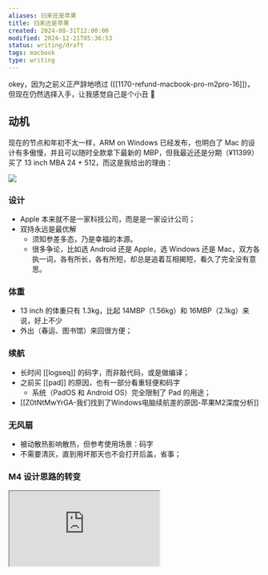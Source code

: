 ```yaml
---
aliases: 归来还是苹果
title: 归来还是苹果
created: 2024-08-31T12:00:00
modified: 2024-12-21T05:36:53
status: writing/draft
tags: macbook
type: writing
---
```


okey，因为之前义正严辞地喷过 ([[1170-refund-macbook-pro-m2pro-16]])，但现在仍然选择入手，让我感觉自己是个小丑 🤡

## 动机

现在的节点和年初不太一样，ARM on Windows 已经发布，也明白了 Mac 的设计有多傲慢，并且可以随时全款拿下最新的 MBP，但我最近还是分期（¥11399）买了 13 inch MBA 24 + 512，而这是我给出的理由：

![](https://img.shields.io/badge/Macbook-Air_M3-silver?style=flat-square&logo=apple&cacheSeconds=3600)

### 设计

- Apple 本来就不是一家科技公司，而是是一家设计公司；
- 双持永远是最优解
  - 须知参差多态，乃是幸福的本源。
  - 很多争论，比如选 Android 还是 Apple，选 Windows 还是 Mac，双方各执一词，各有所长，各有所短，却总是追着互相揭短，看久了完全没有意思。

### 体重

- 13 inch 的体重只有 1.3kg，比起 14MBP（1.56kg）和 16MBP（2.1kg）来说，好上不少
- 外出（春运、图书馆）来回很方便；

### 续航

- 长时间 [[logseq]] 的码字，而非敲代码，或是做编译；
- 之前买 [[pad]] 的原因，也有一部分看重轻便和码字
  - 系统（PadOS 和 Android OS）完全限制了 Pad 的用途；
- [[Z0tNtMwYrGA-我们找到了Windows电脑续航差的原因-苹果M2深度分析]]

### 无风扇

- 被动散热影响散热，但参考使用场景：码字
- 不需要清灰，直到用坏那天也不会打开后盖，省事；

### M4 设计思路的转变

<iframe src="https://www.youtube.com/embed/EbDPvcbilCs" allow="accelerometer; autoplay; clipboard-write; encrypted-media; gyroscope; picture-in-picture; web-share" referrerpolicy="strict-origin-when-cross-origin" allowfullscreen/><center>via: <a href='https://www.youtube.com/watch?v=EbDPvcbilCs' target='_blank' class='external-link'>https://www.youtube.com/watch?v=EbDPvcbilCs</a></center>

8:20 时，M4 用 60% 的功耗，去跑 20% 的性能提升？跟 M1 和 M2 的设计思路完全背道而驰。

### 类 Unix，Shell 支持好

### Mac 的色彩管理、字体显示非常舒服

### ARM on Windows 兼容性一般，并且续航拉垮

## Mac 正在式微

> [!note]
> 但说实话，很多软件，其实是 Apple 在依赖 Linux on ARM，Apple 真的应该付钱给 Linux...

> [!note]
>
> 差不多 10 年前，我特别喜欢苹果笔记本电脑。我现在还记得当时有这些优势：
> * Retina 屏幕。在那个桌面平台 1440x900 ，笔记本 1366x768 分辨率的时代，2K 分辨率真的十分惊艳，画面特别细腻；
 > * 屏幕色彩好。当年的笔记本普遍使用 42% NTSC 色域的 TN 屏幕，色彩方面挺糟糕，可视角度也很一般，画面上下两半的颜色都不太一样；
>  * 好用的终端。当时 Windows 终端不说字体和生态之类的问题，光是 cmd.exe 这玩意，最大化都只能占左半边屏幕，宽度是固定的。虽然有 Cygwin 和 MSYS2 ，但仍然有许多开源软件没有移植到 Windows 平台，或者存在兼容性问题。虽然有第三方终端软件，但仍然没有任何一款能做到选定后按 Ctrl+C 复制；
>  * PCIe 协议的固态硬盘。虽然那个时代的 HFS+ 文件系统性能不怎么样，但在硬件方面，PCIe 的固态硬盘顺序读写速度能超过 1000MB/s ，那时候绝大多数 Windows 笔记本只会配备机械硬盘，或者 32GB 的固态加上一个大容量机械硬盘。买一个 128GB 的镁光 M4 固态都要 1000 多元，而且顺序读写因为 SATA3 的限制，只有 550MB/s ；
>  * 大电池。当年的 Windows 笔记本虽然厚，但是内部空间利用率不高。许多笔记本的电池做在屏幕下方，只有两个拇指的宽度那么大。而 MBP 内部设计紧凑，剩余的空间塞满了电池，在当时就拥有了相对更长的续航；
>  * 触摸板。当时的 PC 触摸板有一部分低端产品不支持多指触控，没有任何手势支持，甚至还有延迟。好一点的支持多指触控，但只是驱动程序会把手势映射成键盘快捷键或者鼠标滚轮操作。大多数手势都是做完动作之后才开始响应，滚动页面也是按行滚动，而不是按像素滚动。
>  * 开源软件生态。我记得当时前端工程化刚起步，很多东西不完善，npm 下载的依赖路径会超级深，在 Windows 上因为路径长度限制都会抽风。虽然这是 npm 的设计缺陷，不过用 Mac OS X 确实能规避这些问题，比较省心。
>  * 虽然不完全是操作系统的优势，但硬件和价格（没错）方面都有实在的优势，只要预算够了，买了之后基本上不会觉得不值。不喜欢 Mac OS X 也可以装一个 Windows ，体验也不会比同期的 Windows 笔记本差。
>
> 如今的话，优势大概有续航、外放音质、MiniLED 屏幕这些，对比起来曾经拥有的优势如今也没有那么明显了。音乐创作、自媒体、平面设计师可能会有生态优势。
>  * 软件开发方面，我个人感觉已经没太多优势了，倒是 Windows 更有优势。现在苹果迁移到了 ARM 指令集，只要做的项目用到的东西多，总能碰到兼容性问题。有时候到网上一问，问题可能没解决，反而有不少人会说“公司没有开发用的服务器吗？什么年代了还需要在本地调试？”。如果是指本地只需要开个浏览器或者 IDE ，再开个终端，其他的一切都在云端，电脑坏了换一台开机连上去马上无缝衔接工作的那种，那还真没有。我只知道字节跳动有。
>
> 当年就有一种说法，现在仍然有。说的是本地和生产环境如果更接近，开发和测试都更方便。我感觉如今的 Mac 系统和生产环境差异其实挺大的，除非做的是前端之类的。
> 多年前因为这个说法，我有超过 3 年的时间完全用 Linux 桌面来干活。做开发是挺爽的，就是桌面环境小毛病挺多，图形界面软件生态少。有时候硬件驱动之类的毛病也多，比如 WiFi 突然掉了，不重启则再也连不上。
> 后来我就想要一个既有部分 Windows 优势，又有部分 Linux 优势的系统。曾经 Mac OS X 是个不错的选择，办公、文档、沟通协作之类的没问题，软件开发大多数时候也没问题，一些问题也可以用虚拟机或者 Docker 解决。
>
>  * 自从苹果迁移到 ARM 指令集之后，我反而感觉今天的 Windows 才更接近这个形态。虽然有人说 WSL 也有问题，比如 IO 性能差（访问 NTFS 分区的时候），WSL2 跑在虚拟机里，没有 systemd （现在有了，mac 从未有过）等等。
>
> 这类问题确实存在，不过若标准是“要无比接近真正的 Linux 环境，否则没办法开发”的话，那 macOS 反而差的更远了。很难想象会有个 Linux 相关的问题，WSL 下没办法搞定，换 macOS 反而解决了。这个要求当然得直接用 Linux ，不必考虑 Windows 和 macOS 。但大多数后端开发工作还真没有这么高的要求，很多都是曾经的 macOS 也可以干的。
>
>  * 我现在可以把沟通协作、编写代码之类的工作放在 Windows 环境中，运行调试放在 WSL 里。若直接用 Windows 运行调试也行的话，就更方便了，更显不出 Mac 曾经的优势了。用 WSL 开始可能会略微折腾一些，但确实能解决问题，测完上生产环境基本不用担心有什么差异。比起 Linux 桌面的那些问题，我更能接受这个。
>  * 最近有些项目用到了 PyTorch 和 CUDA ，如今的 WSL 环境做测试也可以搞定。当然训练不必本地跑，但本地做的工作有时候是一些针对 NVIDIA 显卡的调优工作，改善一下性能。这些用 CPU 运行的模式下其实走不同的代码分支，并不一样。至于“公司没有开发用的服务器吗？”这个问题，有，但不方便，比本地开发调试麻烦多了。
>
> 之前还看到过一种说法：“WSL2 也是跑在虚拟机里，那为什么不直接用虚拟机？”。其实上面的例子用虚拟机就很难搞。WSL 启动速度远比虚拟机快，和 Windows 的集成也很便利。例如，WSL 里面的端口会自动转发出来，直接用 Windows 程序连接上；管理 WSL 内部的文件，可以在命令行里输入 explorer.exe .来用 Windows 资源管理器直接打开，就好像在管理 Windows 的文件一样； WSL 能访问 NTFS 分区上的文件，如果需求对 IO 性能不敏感，也可以在 WSL 下直接编译运行 NTFS 分区里的代码。
> 要是做嵌入式，尤其是那种编译工具链只给 Linux 下的，烧录工具只给 Windows 下的，直接打开 WSL 编译就完事了。
> Mac 的话，如今的体验有点像用能跑 JetBrain 全家桶的高性能树莓派来做开发，很多东西的生态其实还得看 Linux ARM 的生态。
> 如果需求是买来当终端机用，远程连接开发环境，或者做前端开发，或者只用完全跨平台的语言和库来做开发，甚至是 iOS 和 macOS 开发这种不得不用的，那么用 mac 的开发体验应该还不错。系统界面还好看。就是之前 JetBrain 的 IDE 时不时会卡顿，我不知道现在怎么样了。
> https://v2ex.com/t/920796
